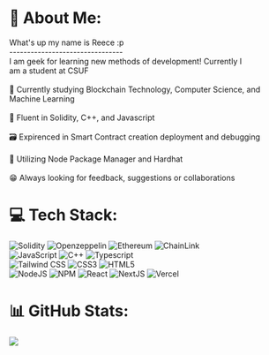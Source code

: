 # 💫 About Me:
What's up my name is Reece :p<br>--------------------------------<br>I am geek for learning new methods of development! Currently I<br>am a student at CSUF <br><br>📖 Currently studying Blockchain Technology, Computer Science, and Machine Learning<br><br>🧠 Fluent in Solidity, C++, and Javascript<br><br>🗃 Expirenced in Smart Contract creation deployment and debugging<br><br>📍 Utilizing Node Package Manager and Hardhat<br><br>😁 Always looking for feedback, suggestions or collaborations<br>


# 💻 Tech Stack:
![Solidity](https://img.shields.io/badge/Solidity-%23363636.svg?style=for-the-badge&logo=solidity&logoColor=white)
![Openzeppelin](https://img.shields.io/badge/OpenZeppelin-4E5EE4?logo=OpenZeppelin&logoColor=fff&style=for-the-badge) 
![Ethereum](https://img.shields.io/badge/Ethereum-3C3C3D?style=for-the-badge&logo=Ethereum&logoColor=white) 
![ChainLink](https://img.shields.io/badge/chainlink-375BD2?style=for-the-badge&logo=chainlink&logoColor=white)<br>
![JavaScript](https://img.shields.io/badge/javascript-%23323330.svg?style=for-the-badge&logo=javascript&logoColor=%23F7DF1E) 
![C++](https://img.shields.io/badge/c++-%2300599C.svg?style=for-the-badge&logo=c%2B%2B&logoColor=white) 
![Typescript](https://img.shields.io/badge/TypeScript-007ACC?style=for-the-badge&logo=typescript&logoColor=white)<br>
![Tailwind CSS](https://img.shields.io/badge/Tailwind_CSS-38B2AC?style=for-the-badge&logo=tailwind-css&logoColor=white)
![CSS3](https://img.shields.io/badge/css3-%231572B6.svg?style=for-the-badge&logo=css3&logoColor=white) 
![HTML5](https://img.shields.io/badge/html5-%23E34F26.svg?style=for-the-badge&logo=html5&logoColor=white)<br>
![NodeJS](https://img.shields.io/badge/node.js-6DA55F?style=for-the-badge&logo=node.js&logoColor=white) 
![NPM](https://img.shields.io/badge/NPM-%23000000.svg?style=for-the-badge&logo=npm&logoColor=white) 
![React](https://img.shields.io/badge/react-%2320232a.svg?style=for-the-badge&logo=react&logoColor=%2361DAFB) 
![NextJS](https://img.shields.io/badge/next.js-000000?style=for-the-badge&logo=nextdotjs&logoColor=white) 
![Vercel](https://img.shields.io/badge/Vercel-000000?style=for-the-badge&logo=vercel&logoColor=white)
# 📊 GitHub Stats:
![](https://github-readme-stats.vercel.app/api/top-langs/?username=Rbailey8857&theme=onedark&hide_border=false&include_all_commits=true&count_private=true&layout=compact)

